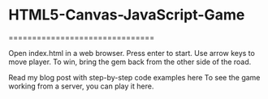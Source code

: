 # HTML5-Canvas-JavaScript-Game
===============================

Open index.html in a web browser. Press enter to start.
Use arrow keys to move player.
To win, bring the gem back from the other side of the road.

Read my blog post with step-by-step code examples <a hre="https://www.russellgood.com/create-game-javascript-html5-canvas/">here</a>
To see the game working from a server, you can play it <a hre="https://www.russellgood.com/arcade-game/">here</a>.
